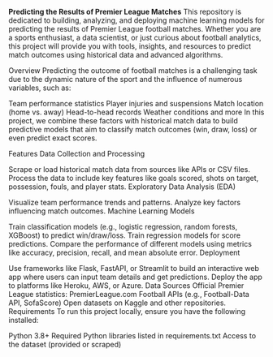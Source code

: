 **Predicting the Results of Premier League Matches**
This repository is dedicated to building, analyzing, and deploying machine learning models for predicting the results of Premier League football matches. Whether you are a sports enthusiast, a data scientist, or just curious about football analytics, this project will provide you with tools, insights, and resources to predict match outcomes using historical data and advanced algorithms.

Overview
Predicting the outcome of football matches is a challenging task due to the dynamic nature of the sport and the influence of numerous variables, such as:

Team performance statistics
Player injuries and suspensions
Match location (home vs. away)
Head-to-head records
Weather conditions and more
In this project, we combine these factors with historical match data to build predictive models that aim to classify match outcomes (win, draw, loss) or even predict exact scores.

Features
Data Collection and Processing

Scrape or load historical match data from sources like APIs or CSV files.
Process the data to include key features like goals scored, shots on target, possession, fouls, and player stats.
Exploratory Data Analysis (EDA)

Visualize team performance trends and patterns.
Analyze key factors influencing match outcomes.
Machine Learning Models

Train classification models (e.g., logistic regression, random forests, XGBoost) to predict win/draw/loss.
Train regression models for score predictions.
Compare the performance of different models using metrics like accuracy, precision, recall, and mean absolute error.
Deployment

Use frameworks like Flask, FastAPI, or Streamlit to build an interactive web app where users can input team details and get predictions.
Deploy the app to platforms like Heroku, AWS, or Azure.
Data Sources
Official Premier League statistics: PremierLeague.com
Football APIs (e.g., Football-Data API, SofaScore)
Open datasets on Kaggle and other repositories.
Requirements
To run this project locally, ensure you have the following installed:

Python 3.8+
Required Python libraries listed in requirements.txt
Access to the dataset (provided or scraped)
